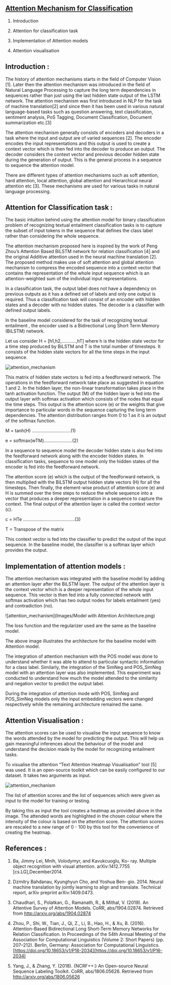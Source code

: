 ## [Attention Mechanism for Classification](https://venkateshdas.github.io/Attention-Classification/)

  

1.  Introduction
    
2.  Attention for classification task
    
3.  Implementation of Attention models
    
4.  Attention visualisation
    
   

## Introduction :

The history of attention mechanisms starts in the field of Computer Vision [1]. Later then the attention mechanism was introduced in the field of Natural Language Processing to capture the long term dependencies in sequences rather than just using the last hidden state output of the LSTM network. The attention mechanism was first introduced in NLP for the task of machine translation[2] and since then it has been used in various natural language-based tasks such as question answering, text classification, sentiment analysis, PoS Tagging, Document Classification, Document summarization etc.[3]

The attention mechanism generally consists of encoders and decoders in a task where the input and output are of varied sequences [2]. The encoder encodes the input representations and this output is used to create a context vector which is then fed into the decoder to produce an output. The decoder considers the context vector and previous decoder hidden state during the generation of output. This is the general process in a sequence to sequence the attention model.

There are different types of attention mechanisms such as soft attention, hard attention, local attention, global attention and Hierarchical neural attention etc [3]. These mechanisms are used for various tasks in natural language processing.

## Attention for Classification task :

The basic intuition behind using the attention model for binary classification problem of recognizing textual entailment classification tasks is to capture the subset of input tokens in the sequence that defines the class label rather than considering the whole sequence.

The attention mechanism proposed here is inspired by the work of Peng Zhou’s Attention Based BiLSTM network for relation classification [4] and the original Additive attention used in the neural machine translation [2]. The proposed method makes use of soft attention and global attention mechanism to compress the encoded sequence into a context vector that contains the representation of the whole input sequence which is an attention-weighted sum of the individual input representations.

In a classification task, the output label does not have a dependency on previous outputs as it has a defined set of labels and only one output is required. Thus a classification task will consist of an encoder with hidden states and a decoder with no hidden states. The decoder is a classifier with defined output labels.

In the baseline model considered for the task of recognizing textual entailment , the encoder used is a Bidirectional Long Short Term Memory (BiLSTM) network.

Let us consider H = [h1,h2,...........,hT] where h is the hidden state vector for a time step produced by BiLSTM and T is the total number of timesteps. It consists of the hidden state vectors for all the time steps in the input sequence.

![attention_mechanism](Images/attention_mechanism.png)

This matrix of hidden state vectors is fed into a feedforward network. The operations in the feedforward network take place as suggested in equation 1 and 2. In the hidden layer, the non-linear transformation takes place in the tanh activation function. The output (M) of the hidden layer is fed into the output layer with softmax activation which consists of the nodes that equal the time steps. This output is the attention score (e) or the weights that give importance to particular words in the sequence capturing the long term dependencies. The attention distribution ranges from 0 to 1 as it is an output of the softmax function.

M = tanh(H) ..............................(1)

e = softmax(wTM)......................(2)

In a sequence to sequence model the decoder hidden state is also fed into the feedforward network along with the encoder hidden states. In classification tasks, sequence to one model only the hidden states of the encoder is fed into the feedforward network.

The attention score (e) which is the output of the feedforward network, is then multiplied with the BiLSTM output hidden state vectors (H) for all the timesteps. Then finally, the element-wise product of attention score (e) and H is summed over the time steps to reduce the whole sequence into a vector that produces a deeper representation in a sequence to capture the context. The final output of the attention layer is called the context vector (c).

c = HTe ........................................(3)

T = Transpose of the matrix 

This context vector is fed into the classifier to predict the output of the input sequence. In the baseline model, the classifier is a softmax layer which provides the output.

## Implementation of attention models :

The attention mechanism was integrated with the baseline model by adding an attention layer after the BiLSTM layer. The output of the attention layer is the context vector which is a deeper representation of the whole input sequence. This vector is then fed into a fully connected network with softmax activation which has two output nodes for labels entailment (yes) and contradiction (no).

![attention_mechanism](Images/Model with Attention Architecture.png)

The loss function and the regularizer used are the same as the baseline model.

The above image illustrates the architecture for the baseline model with Attention model.

The integration of attention mechanism with the POS model was done to understand whether it was able to attend to particular syntactic information for a class label. Similarly, the integration of the SimNeg and POS_SimNeg model with an attention layer was also implemented. This experiment was conducted to understand how much the model attended to the similarity and negation vector to predict the output label.

During the integration of attention mode with POS, SimNeg and POS_SimNeg models only the input embedding vectors were changed respectively while the remaining architecture remained the same.

## Attention Visualisation :

The attention scores can be used to visualise the input sequence to know the words attended by the model for predicting the output. This will help us gain meaningful inferences about the behaviour of the model and understand the decision made by the model for recognizing entailment tasks.

To visualise the attention “Text Attention Heatmap Visualisation” tool [5] was used. It is an open-source toolkit which can be easily configured to our dataset. It takes two arguments as input.

![attention_mechanism](Images/attention_viz.png) 
  
The list of attention scores and the list of sequences which were given as input to the model for training or testing.

By taking this as input the tool creates a heatmap as provided above in the image. The attended words are highlighted in the chosen colour where the intensity of the colour is based on the attention score. The attention scores are rescaled to a new range of 0 - 100 by this tool for the convenience of creating the heatmap.


## References :

  

1.  Ba, Jimmy Lei, Mnih, Volodymyr, and Kavukcuoglu, Ko- ray. Multiple object recognition with visual attention. arXiv:1412.7755 [cs.LG],December2014.
    
2.  Dzmitry Bahdanau, Kyunghyun Cho, and Yoshua Ben- gio. 2014. Neural machine translation by jointly learning to align and translate. Technical report, arXiv preprint arXiv:1409.0473.
    
3.  Chaudhari, S., Polatkan, G., Ramanath, R., & Mithal, V. (2019). An Attentive Survey of Attention Models. CoRR, abs/1904.02874. Retrieved from http://arxiv.org/abs/1904.02874
    
4.  Zhou, P., Shi, W., Tian, J., Qi, Z., Li, B., Hao, H., & Xu, B. (2016). Attention-Based Bidirectional Long Short-Term Memory Networks for Relation Classification. In Proceedings of the 54th Annual Meeting of the Association for Computational Linguistics (Volume 2: Short Papers) (pp. 207–212). Berlin, Germany: Association for Computational Linguistics. [https://doi.org/10.18653/v1/P16-2034](https://doi.org/10.18653/v1/P16-2034)
    
5.  Yang, J., & Zhang, Y. (2018). {NCRF++:} An Open-source Neural Sequence Labeling Toolkit. CoRR, abs/1806.05626. Retrieved from http://arxiv.org/abs/1806.05626


